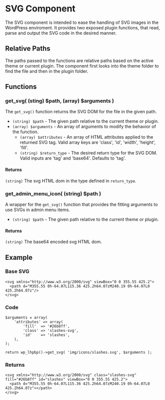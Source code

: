 # SVG Component
The SVG component is intended to ease the handling of SVG images in the WordPress
enviroment. It provides two exposed plugin functions, that read, parse and output
the SVG code in the desired manner.

## Relative Paths
The paths passed to the functions are relative paths based on the active theme or
current plugin. The component first looks into the theme folder to find the file
and then in the plugin folder.


## Functions

### get_svg( (sting) $path, (array) $arguments )
The `get_svg()` function returns the SVG DOM for the file in the given path.

* `(string) $path` - The given path relative to the current theme or plugin.
* `(array) $arguments` - An array of arguments to modify the behavior of the function.
  - `(array) $attributes` - An array of HTML attributes applied to the returned SVG tag. Valid array keys are 'class', 'id', 'width', 'height', 'fill'.
  - `(string) $return_type` - The desired return type for the SVG DOM. Valid inputs are 'tag' and 'base64'. Defaults to 'tag'.

#### Returns
`(string)` The svg HTML dom in the type defined in `return_type`.

### get_admin_menu_icon( (string) $path )
A wrapper for the `get_svg()` function that provides the fitting arguments to use
SVGs in admin menu items.

* `(string) $path` - The given path relative to the current theme or plugin.

#### Returns
`(string)` The base64 encoded svg HTML dom.

## Example
### Base SVG
```
<svg xmlns="http://www.w3.org/2000/svg" viewBox="0 0 355.55 425.2">
  <path d="M355.55 0h-64.07L115.36 425.2h64.07zM240.19 0h-64.07L0 425.2h64.07z"/>
</svg>
```

### Code
```
$arguments = array(
	'attributes' => array(
		'fill'  => '#26b8ff',
		'class' => 'slashes-svg',
		'id'    => 'slashes',
	),
);

return wp_lhpbp()->get_svg( 'img/icons/slashes.svg', $arguments );
```
### Returns
```
<svg xmlns="http://www.w3.org/2000/svg" class="slashes-svg" fill="#26b8ff" id="slashes" viewBox="0 0 355.55 425.2">
  <path d="M355.55 0h-64.07L115.36 425.2h64.07zM240.19 0h-64.07L0 425.2h64.07z"></path>
</svg>
```
